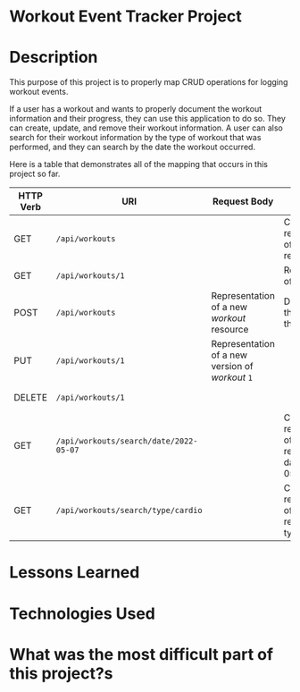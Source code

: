 # Workout Event Tracker Project

# Description

This purpose of this project is to properly map CRUD operations for logging workout events.

If a user has a workout and wants to properly document the workout information and their progress, they can use this application to do so. They can create, update, and remove their workout information. A user can also search for their workout information by the type of workout that was performed, and they can search by the date the workout occurred.

Here is a table that demonstrates all of the mapping that occurs in this project so far.

| HTTP Verb | URI                  | Request Body | Response Body | Purpose |
|-----------|----------------------|--------------|---------------|---------|
| GET       | `/api/workouts`      |              | Collection of representations of all _workout_ resources | **List** or **collection** endpoint |
| GET       | `/api/workouts/1`   |              | Representation of _workout_ `1` | **Retrieve** endpoint |
| POST      | `/api/workouts`      | Representation of a new _workout_ resource | Description of the result of the operation | **Create** endpoint |
| PUT       | `/api/workouts/1`   | Representation of a new version of _workout_ `1` | | **Replace** endpoint |
| DELETE    | `/api/workouts/1`   |              | | **Delete** route |
| GET       | `/api/workouts/search/date/2022-05-07`   |              | Collection of representations of all _workout_ resources by date '2022-05-07' | **Retrieve** endpoint |
| GET       | `/api/workouts/search/type/cardio`   |              | Collection of representations of all _workout_ resources by type 'Cardio' | **Retrieve** endpoint |

# Lessons Learned

# Technologies Used

# What was the most difficult part of this project?s
